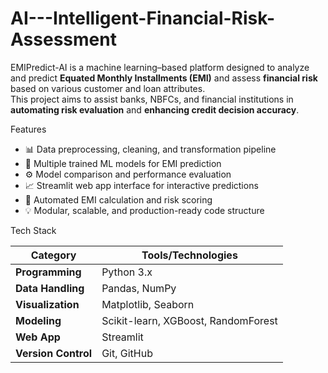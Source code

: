 # AI---Intelligent-Financial-Risk-Assessment

EMIPredict-AI is a machine learning–based platform designed to analyze and predict **Equated Monthly Installments (EMI)** and assess **financial risk** based on various customer and loan attributes.  
This project aims to assist banks, NBFCs, and financial institutions in **automating risk evaluation** and **enhancing credit decision accuracy**.


Features

- 📊 Data preprocessing, cleaning, and transformation pipeline  
- 🧠 Multiple trained ML models for EMI prediction  
- ⚙️ Model comparison and performance evaluation  
- 📈 Streamlit web app interface for interactive predictions  
- 🧾 Automated EMI calculation and risk scoring  
- 💡 Modular, scalable, and production-ready code structure

Tech Stack

| Category | Tools/Technologies |
|-----------|--------------------|
| **Programming** | Python 3.x |
| **Data Handling** | Pandas, NumPy |
| **Visualization** | Matplotlib, Seaborn |
| **Modeling** | Scikit-learn, XGBoost, RandomForest |
| **Web App** | Streamlit |
| **Version Control** | Git, GitHub |



